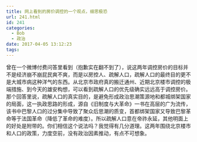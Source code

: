 ```yaml
---
title: 网上看到的房价调控的一个观点，细思极恐
url: 241.html
id: 241
categories:
  - Bob
  - 政治
date: 2017-04-05 13:12:23
tags:
---
```


曾在一个微博付费问答里看到（抱歉实在翻不到了），说这两年调控房价的目标并不是经济崩不崩屁民爽不爽，而是以房控人、疏解人口，疏解人口的最终目的更不是大城市病这种洋气的东西。从北京市政府真的搬迁通州、近期北京楼市调控的极端措施、到今天的雄安构想，可以看到疏解人口的优先级确实远远高于调控房价。 那个回答里说，疏解人口的真实目的，是避免形成政治思潮策源地和都城绑架国家的局面，这一执政思路的形成，源自《旧制度与大革命》一书在高层的广为流传，该书中巴黎人口的过分集中导致了聚众后思潮的质变，首都绑架国家又导致巴黎革命等于法国革命（降低了革命的难度）。所以疏解人口意在帝祚永延，其他明面上的好处是附带的。你们相信这个说法吗？我觉得有几分道理。这两年围绕北京楼市和人口的政策，力度空前，没有政治因素推动，有点不可想象。